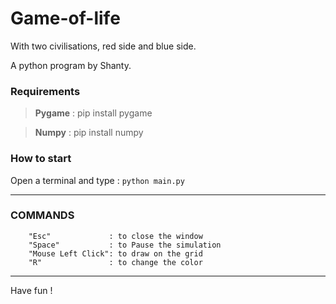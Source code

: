 # Game-of-life

With two civilisations, red side and blue side.

A python program by Shanty.

### Requirements
> **Pygame** : pip install pygame

> **Numpy**  : pip install numpy

### How to start
Open a terminal and type : ```python main.py```

---
### COMMANDS
        "Esc"             : to close the window
        "Space"           : to Pause the simulation
        "Mouse Left Click": to draw on the grid
        "R"               : to change the color
---

Have fun !

